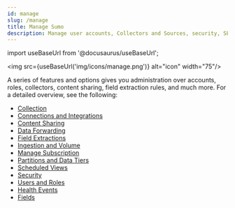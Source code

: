 ```yaml
---
id: manage
slug: /manage
title: Manage Sumo
description: Manage user accounts, Collectors and Sources, security, SEO, and other administrative details.
---
```


import useBaseUrl from '@docusaurus/useBaseUrl';

<img src={useBaseUrl('img/icons/manage.png')} alt="icon" width="75"/>

A series of features and options gives you administration over accounts, roles, collectors, content sharing, field extraction rules, and much more. For a detailed overview, see the following:

* [Collection](/docs/manage/collection)
* [Connections and Integrations](/docs/manage/connections-integrations)
* [Content Sharing](/docs/manage/content-sharing)
* [Data Forwarding](/docs/manage/data-forwarding)
* [Field Extractions](/docs/manage/field-extractions)
* [Ingestion and Volume](/docs/manage/ingestion-volume)
* [Manage Subscription](/docs/manage/manage-subscription)
* [Partitions and Data Tiers](/docs/manage/partitions-data-tiers)
* [Scheduled Views](/docs/manage/scheduled-views)
* [Security](/docs/manage/security)
* [Users and Roles](/docs/manage/users-roles)
* [Health Events](/docs/manage/health-events)
* [Fields](/docs/manage/fields)
